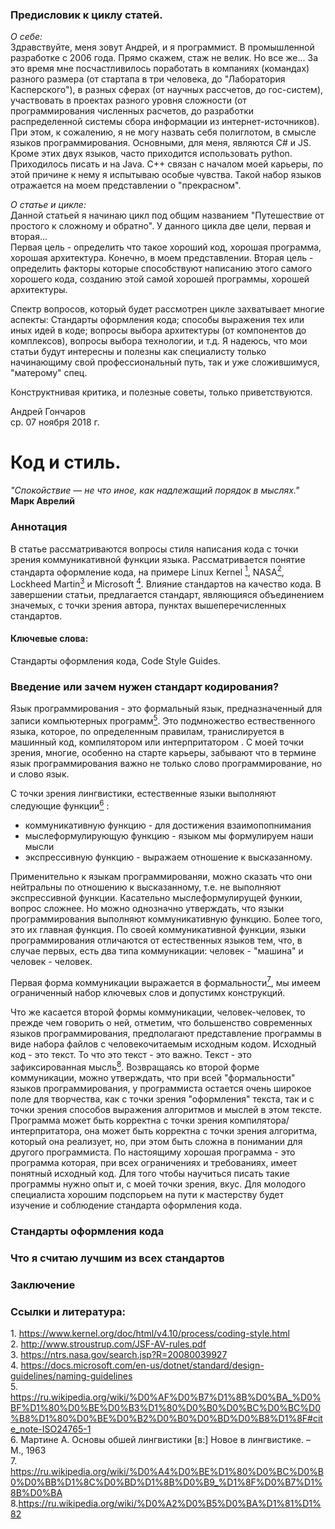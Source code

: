 ### Предисловик к циклу статей.
*О себе:*  
Здравствуйте, меня зовут Андрей, и я программист. В промышленной разработке с 2006 года. Прямо скажем, стаж не велик. Но все же... За это время мне посчастливилось поработать в компаниях (командах) разного размера (от стартапа в три человека, до "Лаборатория Касперского"), в разных сферах (от научных рассчетов, до гос-систем), участвовать в проектах разного уровня сложности (от программирования численных расчетов, до разработки распределенной системы сбора информации из интернет-источников).  
При этом, к сожалению, я не могу назвать себя полиглотом, в смысле языков программирования. Основными, для меня, являются C# и JS. Кроме этих двух языков, часто приходится использовать python. Приходилось писать и на Java. C++ связан с началом моей карьеры, по этой причине к нему я испытываю особые чувства. Такой набор языков отражается на моем представлении о "прекрасном".  

*О статье и цикле:*  
Данной статьей я начинаю цикл под общим названием "Путешествие от простого к сложному и обратно". У данного цикла две цели, первая и вторая...   
Первая цель - определить что такое хороший код, хорошая программа, хорошая архитектура. Конечно, в моем представлении.
Вторая цель - определить факторы которые способствуют написанию этого самого хорошего кода, созданию этой самой хорошей программы, хорошей архитектуры.  

Спектр вопросов, который будет рассмотрен цикле захватывает многие аспекты: Стандарты оформления кода; способы выражения тех или иных идей в коде; вопросы выбора архитектуры (от компонентов до комплексов), вопросы выбора технологии, и т.д.
Я надеюсь, что мои статьи будут интересны и полезны как специалисту только начинающиму свой профессиональный путь, так и уже сложившимуся, "матерому" спец. 

Конструктнивая критика, и полезные советы, только приветствуются.

Андрей Гончаров  
ср. 07 ноября 2018 г.  

# Код и стиль.  

<i>"Спокойствие — не что иное, как надлежащий порядок в мыслях."</i>  
**Марк Аврелий**  

### Аннотация  
В статье рассматриваются вопросы стиля написания кода с точки зрения коммуникативной функции языка. Рассматривается понятие стандарта оформление кода, на примере Linux Kernel [<sup>1</sup>](#1), NASA[<sup>2</sup>](#2), Lockheed Martin[<sup>3</sup>](#3) и Microsoft [<sup>4</sup>](#4). Влияние стандартов на качество кода. 
В завершении статьи, предлагается стандарт, являющияся объединением значемых, с точки зрения автора, пунктах вышеперечисленных стандартов.


#### Ключевые слова:  
Стандарты оформления кода, Code Style Guides.

### Введение или зачем нужен стандарт кодирования?

Язык программирования - это  формальный язык, предназначенный для записи компьютерных программ[<sup>5</sup>](#5).
Это подмножество ествественного языка, которое, по определенным правилам, транислируется в машинный код, компилятором или интерпритатором .
С моей точки зрения, многие, особенно на старте карьеры, забывают что в термине язык программирования важно не только слово программирование, но и слово язык. 

С точки зрения лингвистики, естественные языки выполняют следующие функции[<sup>6</sup>](#6) : 
* коммуникативную функцию - для достижения взаимопопнимания  
* мыслеформулирующую функцию - языком мы формулируем наши мысли  
* экспрессивную функцию - выражаем отношение к высказанному.  

Применительно к языкам программированяи, можно сказать что они нейтральны по отношению к высказанному, т.е. не выполняют экспрессивной функции. Касательно мыслеформулирущей функии, вопрос сложнее. Но можно однозначно утверждать, что языки программирования выполняют коммуникативную функцию. Более того, это их главная функция. 
По своей коммуникативной функции, языки программирования отличаются от естественных языков тем, что, в случае первых, есть два типа коммуникации: человек - "машина" и человек - человек.  

Первая форма коммуникации выражается в формальности[<sup>7</sup>](#7), мы имеем ограниченный набор ключевых слов и допустимх конструкций.  

Что же касается второй формы коммуникации, человек-человек, то прежде чем говорить о ней, отметим, что большенство современных языков программирования, предполагают представление программы в виде набора файлов с человекочитаемым исходным кодом. Исходный код - это текст.
То что это текст - это важно. Текст - это зафиксированная мысль[<sup>8</sup>](#8). 
Возвращаясь ко второй форме коммуникации, можно утверждать, что при всей "формальности" языков программирования, у программиста остается очень широкое поле для творчества, как с точки зрения "оформления" текста, так и с точки зрения способов выражения алгоритмов и мыслей в этом тексте. Программа может быть корректна с точки зрения компилятора/интерпритатора, она может быть корректна с точки зрения алгоритма, который она реализует, но, при этом быть сложна в понимании для другого программиста. 
По настоящиму хорошая программа - это программа которая, при всех ограничениях и требованиях, имеет понятный исходный код. Для того чтобы научиться писать такие программы нужно опыт и, с моей точки зрения, вкус. Для молодого специалиста хорошим подспорьем на пути к мастерству будет изучение и соблюдение стандарта оформления кода.

### Стандарты оформления кода  
[//]: # (Кратко о том что есть)



### Что я считаю лучшим из всех стандартов  
### Заключение  
### Ссылки и литература:  
<a class='anchor' id='1'>1</a>. https://www.kernel.org/doc/html/v4.10/process/coding-style.html  
<a class='anchor' id='2'>2</a>. http://www.stroustrup.com/JSF-AV-rules.pdf  
<a class='anchor' id='3'>3</a>. https://ntrs.nasa.gov/search.jsp?R=20080039927  
<a class='anchor' id='4'>4</a>. https://docs.microsoft.com/en-us/dotnet/standard/design-guidelines/naming-guidelines  
<a class='anchor' id='5'>5</a>. https://ru.wikipedia.org/wiki/%D0%AF%D0%B7%D1%8B%D0%BA_%D0%BF%D1%80%D0%BE%D0%B3%D1%80%D0%B0%D0%BC%D0%BC%D0%B8%D1%80%D0%BE%D0%B2%D0%B0%D0%BD%D0%B8%D1%8F#cite_note-ISO24765-1  
<a class='anchor' id='6'>6</a>. Мартине А. Основы обшей лингвистики \[в:\] Новое в лингвистике. – М., 1963  
<a class='anchor' id='7'>7</a>. https://ru.wikipedia.org/wiki/%D0%A4%D0%BE%D1%80%D0%BC%D0%B0%D0%BB%D1%8C%D0%BD%D1%8B%D0%B9_%D1%8F%D0%B7%D1%8B%D0%BA
<a class='anchor' id='8'>8</a>.https://ru.wikipedia.org/wiki/%D0%A2%D0%B5%D0%BA%D1%81%D1%82



